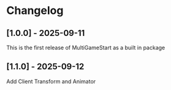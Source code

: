 # Changelog

## [1.0.0] - 2025-09-11
This is the first release of MultiGameStart as a built in package

## [1.1.0] - 2025-09-12
Add Client Transform and Animator